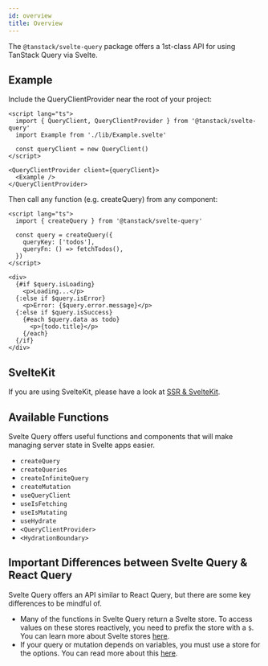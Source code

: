 ```yaml
---
id: overview
title: Overview
---
```


The `@tanstack/svelte-query` package offers a 1st-class API for using TanStack Query via Svelte.

## Example

Include the QueryClientProvider near the root of your project:

```svelte
<script lang="ts">
  import { QueryClient, QueryClientProvider } from '@tanstack/svelte-query'
  import Example from './lib/Example.svelte'

  const queryClient = new QueryClient()
</script>

<QueryClientProvider client={queryClient}>
  <Example />
</QueryClientProvider>
```

Then call any function (e.g. createQuery) from any component:

```svelte
<script lang="ts">
  import { createQuery } from '@tanstack/svelte-query'

  const query = createQuery({
    queryKey: ['todos'],
    queryFn: () => fetchTodos(),
  })
</script>

<div>
  {#if $query.isLoading}
    <p>Loading...</p>
  {:else if $query.isError}
    <p>Error: {$query.error.message}</p>
  {:else if $query.isSuccess}
    {#each $query.data as todo}
      <p>{todo.title}</p>
    {/each}
  {/if}
</div>
```

## SvelteKit

If you are using SvelteKit, please have a look at [SSR & SvelteKit](./ssr).

## Available Functions

Svelte Query offers useful functions and components that will make managing server state in Svelte apps easier.

- `createQuery`
- `createQueries`
- `createInfiniteQuery`
- `createMutation`
- `useQueryClient`
- `useIsFetching`
- `useIsMutating`
- `useHydrate`
- `<QueryClientProvider>`
- `<HydrationBoundary>`

## Important Differences between Svelte Query & React Query

Svelte Query offers an API similar to React Query, but there are some key differences to be mindful of.

- Many of the functions in Svelte Query return a Svelte store. To access values on these stores reactively, you need to prefix the store with a `$`. You can learn more about Svelte stores [here](https://svelte.dev/tutorial/writable-stores).
- If your query or mutation depends on variables, you must use a store for the options. You can read more about this [here](../reactivity).
